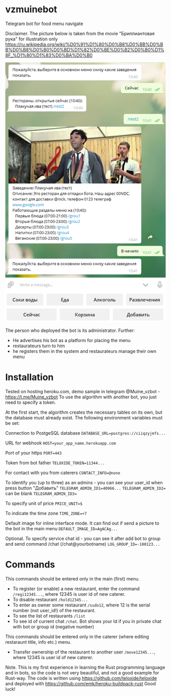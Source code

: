 # vzmuinebot

Telegram bot for food menu navigate

Disclaimer. The picture below is taken from the movie "Бриллиантовая рука" for illustration only https://ru.wikipedia.org/wiki/%D0%91%D1%80%D0%B8%D0%BB%D0%BB%D0%B8%D0%B0%D0%BD%D1%82%D0%BE%D0%B2%D0%B0%D1%8F_%D1%80%D1%83%D0%BA%D0%B0

![sheme](https://github.com/ArtHome12/vzmuinebot/blob/master/readme.png)

The person who deployed the bot is its administrator. Further:
* He advertises his bot as a platform for placing the menu
* restaurateurs turn to him
* he registers them in the system and restaurateurs manage their own menu

# Installation

Tested on hosting heroku.com, demo sample in telegram @Muine_vzbot - https://t.me/Muine_vzbot
To use the algorithm with another bot, you just need to specify a token.

At the first start, the algorithm creates the necessary tables on its own, but the database must already exist. The following environment variables must be set:

Connection to PostgeSQL database
`DATABASE_URL=postgres://ciiqzyjmfs...`

URL for webhook
`HOST=your_app_name.herokuapp.com`

Port of your https
`PORT=443`

Token from bot father
`TELOXIDE_TOKEN=11344...`

For contact with you from caterers
`CONTACT_INFO=@none`

To identify you (up to three) as an admins - you can see your user_id when press button "Добавить"
`TELEGRAM_ADMIN_ID1=40966...`
`TELEGRAM_ADMIN_ID2=` can be blank
`TELEGRAM_ADMIN_ID3=`

To specify unit of price
`PRICE_UNIT=$`

To indicate the time zone
`TIME_ZONE=+7`

Default image for inline interface mode. It can find out if send a picture to the bot in the main menu
`DEFAULT_IMAGE_ID=AgACAg...`

Optional. To specify service chat id - you can see it after add bot to group and send command /chat (/chat@yourbotname)
`LOG_GROUP_ID=-100123...`

# Commands

This commands should be entered only in the main (first) menu.
* To register (or enable) a new restaurant, enter the command `/regi12345...`, where 12345 is user id of new caterer.
* To disable restaurant `/hold12345...`
* To enter as owner some restaurant `/sudo12`, where 12 is the serial number (not user_id!) of the restaurant.
* To see the list of restaurants `/list`
* To see id of current chat `/chat`. Bot shows your Id if you in private chat with bot or group id (negative number)

This commands should be entered only in the caterer (where editing restaraunt title, info etc.) menu.
* Transfer ownership of the restaurant to another user `/move12345...`, where 12345 is user id of new caterer.

Note. This is my first experience in learning the Rust programming language and in bots, so the code is not very beautiful, and not a good example for Rust-way.
The code is written using https://github.com/teloxide/teloxide and deployed with https://github.com/emk/heroku-buildpack-rust
Good luck!
